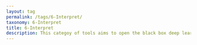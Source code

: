 ```yaml
---
layout: tag
permalink: /tags/6-Interpret/
taxonomy: 6-Interpret
title: 6-Interpret
description: This categoy of tools aims to open the black box deep learning methods, by providing interpretation, hopefully resulting in trust. 
---
```

